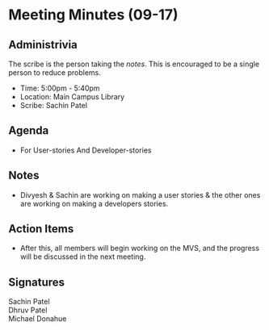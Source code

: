 # Meeting Minutes (09-17)

## Administrivia
The scribe is the person taking the _notes_. This is encouraged to be a single person to reduce problems.
*  Time: 5:00pm - 5:40pm
* Location: Main Campus Library
* Scribe: Sachin Patel 

## Agenda
* For User-stories And Developer-stories

## Notes
* Divyesh & Sachin are working on making a user stories & the other ones are working on making a developers stories. 

## Action Items
* After this, all members will begin working on the MVS, and the progress will be discussed in the next meeting.

## Signatures
Sachin Patel  
Dhruv Patel  
Michael Donahue
